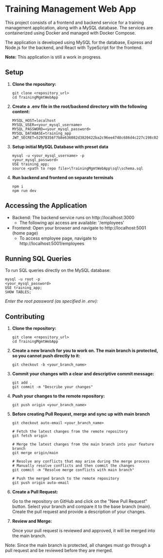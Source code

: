 # Training Management Web App

This project consists of a frontend and backend service for a training management application, along with a MySQL database. The services are containerized using Docker and managed with Docker Compose.

The application is developed using MySQL for the database, Express and Node.js for the backend, and React with TypeScript for the frontend.

**Note:** This application is still a work in progress.

## Setup

1. **Clone the repository:**
   ```
   git clone <repository_url>
   cd TrainingMgmtWebApp
   ```
2. **Create a .env file in the root/backend directory with the following content:**
   ```
   MYSQL_HOST=localhost
   MYSQL_USER=<your_mysql_username>
   MYSQL_PASSWORD=<your_mysql_password>
   MYSQL_DATABASE=training_app
   JWT_SECRET=52978356f7b8e636082d3820422ba2c96ee4748c686d4c227c198c02349a8e6e
   ```
3. **Setup initial MySQL Database with preset data**
   ```
   mysql -u <your_mysql_username> -p
   <your_mysql_password>
   USE training_app;
   source <path to repo file>\TrainingMgmtWebApp\sql\schema.sql
   ```
4. **Run backend and frontend on separate terminals**
   ```
   npm i
   npm run dev
   ```

## Accessing the Application

- Backend: The backend service runs on http://localhost:3000
  - The following api access are available: '/employees'
- Frontend: Open your browser and navigate to http://localhost:5001 (home page)
  - To access employee page, navigate to http://localhost:5001/employees

## Running SQL Queries

To run SQL queries directly on the MySQL database:
   ```
   mysql -u root -p
   <your_mysql_password>
   USE training_app;
   SHOW TABLES;
   ```
   _Enter the root password (as specified in .env):_

## Contributing

1. **Clone the repository:**

   ```
   git clone <repository_url>
   cd TrainingMgmtWebApp
   ```

2. **Create a new branch for you to work on. The main branch is protected, so you cannot push directly to it:**
   ```
   git checkout -b <your_branch_name>
   ```
3. **Commit your changes with a clear and descriptive commit message:**

   ```
   git add .
   git commit -m "Describe your changes"
   ```

4. **Push your changes to the remote repository:**
   ```
   git push origin <your_branch_name>
   ```
5. **Before creating Pull Request, merge and sync up with main branch**
   ```
   git checkout auto-email <your_branch_name>

   # Fetch the latest changes from the remote repository
   git fetch origin

   # Merge the latest changes from the main branch into your feature branch
   git merge origin/main

   # Resolve any conflicts that may arise during the merge process
   # Manually resolve conflicts and then commit the changes
   git commit -m "Resolve merge conflicts with main branch"

   # Push the merged branch to the remote repository
   git push origin auto-email
   ```
7. **Create a Pull Request:**

   Go to the repository on GitHub and click on the "New Pull Request" button. Select your branch and compare it to the base branch (main). Create the pull request and provide a description of your changes.

8. **Review and Merge:**

   Once your pull request is reviewed and approved, it will be merged into the main branch.

Note: Since the main branch is protected, all changes must go through a pull request and be reviewed before they are merged.
